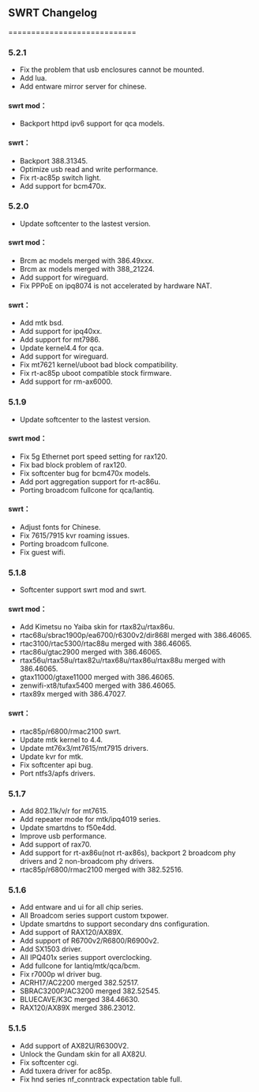 ## SWRT Changelog

============================

### 5.2.1
* Fix the problem that usb enclosures cannot be mounted.
* Add lua.
* Add entware mirror server for chinese.
#### swrt mod：
* Backport httpd ipv6 support for qca models.  
#### swrt：
* Backport 388.31345.
* Optimize usb read and write performance.
* Fix rt-ac85p switch light.
* Add support for bcm470x.

### 5.2.0
* Update softcenter to the lastest version.
#### swrt mod：
* Brcm ac models merged with 386.49xxx.
* Brcm ax models merged with 388_21224.
* Add support for wireguard.
* Fix PPPoE on ipq8074 is not accelerated by hardware NAT.
#### swrt：
* Add mtk bsd.
* Add support for ipq40xx.
* Add support for mt7986.
* Update kernel4.4 for qca.
* Add support for wireguard.
* Fix mt7621 kernel/uboot bad block compatibility.
* Fix rt-ac85p uboot compatible stock firmware.
* Add support for rm-ax6000.

### 5.1.9
* Update softcenter to the lastest version.
#### swrt mod：
* Fix 5g Ethernet port speed setting for rax120.
* Fix bad block problem of rax120.
* Fix softcenter bug for bcm470x models.
* Add port aggregation support for rt-ac86u.
* Porting broadcom fullcone for qca/lantiq.
#### swrt：
* Adjust fonts for Chinese.
* Fix 7615/7915 kvr roaming issues.
* Porting broadcom fullcone.
* Fix guest wifi.

### 5.1.8
* Softcenter support swrt mod and swrt.
#### swrt mod：
* Add Kimetsu no Yaiba skin for rtax82u/rtax86u.
* rtac68u/sbrac1900p/ea6700/r6300v2/dir868l merged with 386.46065.
* rtac3100/rtac5300/rtac88u merged with 386.46065.
* rtac86u/gtac2900 merged with 386.46065.
* rtax56u/rtax58u/rtax82u/rtax68u/rtax86u/rtax88u merged with 386.46065.
* gtax11000/gtaxe11000 merged with 386.46065.
* zenwifi-xt8/tufax5400 merged with 386.46065.
* rtax89x merged with 386.47027.
#### swrt：
* rtac85p/r6800/rmac2100 swrt.
* Update mtk kernel to 4.4.
* Update mt76x3/mt7615/mt7915 drivers.
* Update kvr for mtk.
* Fix softcenter api bug.
* Port ntfs3/apfs drivers.

### 5.1.7

* Add 802.11k/v/r for mt7615.
* Add repeater mode for mtk/ipq4019 series.
* Update smartdns to f50e4dd.
* Improve usb performance.
* Add support of rax70.
* Add support for rt-ax86u(not rt-ax86s), backport 2 broadcom phy drivers and 2 non-broadcom phy drivers.
* rtac85p/r6800/rmac2100 merged with 382.52516.


### 5.1.6

* Add entware and ui for all chip series.
* All Broadcom series support custom txpower.
* Update smartdns to support secondary dns configuration.
* Add support of RAX120/AX89X.
* Add support of R6700v2/R6800/R6900v2.
* Add SX1503 driver.
* All IPQ401x series support overclocking.
* Add fullcone for lantiq/mtk/qca/bcm.
* Fix r7000p wl driver bug.
* ACRH17/AC2200 merged 382.52517.
* SBRAC3200P/AC3200 merged 382.52545.
* BLUECAVE/K3C merged 384.46630.
* RAX120/AX89X merged 386.23012.

### 5.1.5

* Add support of AX82U/R6300V2.
* Unlock the Gundam skin for all AX82U.
* Fix softcenter cgi.
* Add tuxera driver for ac85p.
* Fix hnd series nf_conntrack expectation table full.


